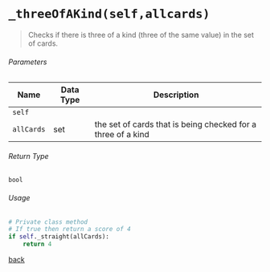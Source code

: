 <!-- Method Name -->

# <code>_threeOfAKind(self,allcards)</code>

<!-- Method Description -->
> Checks if there is three of a kind (three of the same value) in the set of cards.

<!-- Parameters -->
###### Parameters
| Name       | Data Type | Description                                        |
| ---------- | --------- | -------------------------------------------------- |
| `self`     |           |                                                    |
| `allCards` | set       | the set of cards that is being checked for a three of a kind |

<!-- Return Type -->
###### Return Type
`bool`

<!-- Method Example -->
###### Usage
```python
# Private class method
# If true then return a score of 4
if self._straight(allCards):
    return 4
```
<!-- Back to className.md -->
<!-- The path in this link will be the one that is used for the component -->
[back](../HandScorer.md)